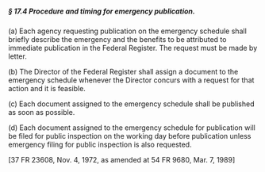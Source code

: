##### § 17.4 Procedure and timing for emergency publication. #####

(a) Each agency requesting publication on the emergency schedule shall briefly describe the emergency and the benefits to be attributed to immediate publication in the Federal Register. The request must be made by letter.

(b) The Director of the Federal Register shall assign a document to the emergency schedule whenever the Director concurs with a request for that action and it is feasible.

(c) Each document assigned to the emergency schedule shall be published as soon as possible.

(d) Each document assigned to the emergency schedule for publication will be filed for public inspection on the working day before publication unless emergency filing for public inspection is also requested.

[37 FR 23608, Nov. 4, 1972, as amended at 54 FR 9680, Mar. 7, 1989]